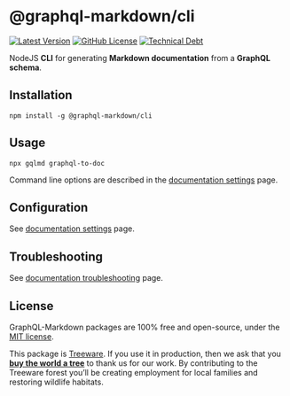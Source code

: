 # @graphql-markdown/cli

[![Latest Version](https://img.shields.io/npm/v/@graphql-markdown/cli?style=flat)](https://www.npmjs.com/package/@graphql-markdown/cli)
[![GitHub License](https://img.shields.io/github/license/graphql-markdown/graphql-markdown?style=flat)](https://raw.githubusercontent.com/graphql-markdown/graphql-markdown/main/LICENSE)
[![Technical Debt](https://sonarcloud.io/api/project_badges/measure?project=graphql-markdown_cli&metric=sqale_index)](https://sonarcloud.io/summary/new_code?id=graphql-markdown_cli)
<!--
[![Coverage](https://sonarcloud.io/api/project_badges/measure?project=graphql-markdown_cli&metric=coverage)](https://sonarcloud.io/summary/new_code?id=graphql-markdown_cli)
[![Mutation Score](https://img.shields.io/endpoint?label=mutation%20score&style=flat&url=https%3A%2F%2Fbadge-api.stryker-mutator.io%2Fgithub.com%2Fgraphql-markdown%2Fgraphql-markdown%2Fmain%3Fmodule%3Dcli)](https://dashboard.stryker-mutator.io/reports/github.com/graphql-markdown/graphql-markdown/main?module=cli)
-->

NodeJS **CLI** for generating **Markdown documentation** from a **GraphQL schema**.

## Installation

```shell
npm install -g @graphql-markdown/cli
```

## Usage

```shell
npx gqlmd graphql-to-doc
```

Command line options are described in the [documentation settings](https://graphql-markdown.dev/docs/settings) page.

## Configuration

See [documentation settings](https://graphql-markdown.dev/docs/settings) page.

## Troubleshooting

See [documentation troubleshooting](https://graphql-markdown.dev/docs/troubleshooting) page.

## License

GraphQL-Markdown packages are 100% free and open-source, under the [MIT license](https://github.com/graphql-markdown/graphql-markdown/blob/main/LICENSE).

This package is [Treeware](https://treeware.earth). If you use it in production, then we ask that you [**buy the world a tree**](https://plant.treeware.earth/graphql-markdown/graphql-markdown) to thank us for our work. By contributing to the Treeware forest you’ll be creating employment for local families and restoring wildlife habitats.
